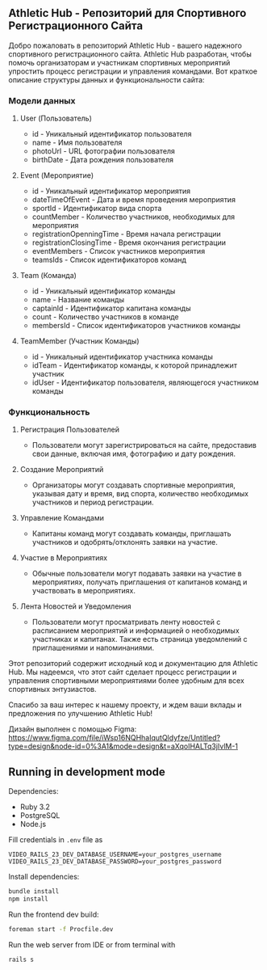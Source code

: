 ## Athletic Hub - Репозиторий для Спортивного Регистрационного Сайта

Добро пожаловать в репозиторий Athletic Hub - вашего надежного спортивного регистрационного сайта. Athletic Hub разработан, чтобы помочь организаторам и участникам спортивных мероприятий упростить процесс регистрации и управления командами. Вот краткое описание структуры данных и функциональности сайта:

### Модели данных

1. User (Пользователь)
   - id - Уникальный идентификатор пользователя
   - name - Имя пользователя
   - photoUrl - URL фотографии пользователя
   - birthDate - Дата рождения пользователя

2. Event (Мероприятие)
   - id - Уникальный идентификатор мероприятия
   - dateTimeOfEvent - Дата и время проведения мероприятия
   - sportId - Идентификатор вида спорта
   - countMember - Количество участников, необходимых для мероприятия
   - registrationOpenningTime - Время начала регистрации
   - registrationClosingTime - Время окончания регистрации
   - eventMembers - Список участников мероприятия
   - teamsIds - Список идентификаторов команд

3. Team (Команда)
   - id - Уникальный идентификатор команды
   - name - Название команды
   - captainId - Идентификатор капитана команды
   - count - Количество участников в команде
   - membersId - Список идентификаторов участников команды

4. TeamMember (Участник Команды)
   - id - Уникальный идентификатор участника команды
   - idTeam - Идентификатор команды, к которой принадлежит участник
   - idUser - Идентификатор пользователя, являющегося участником команды

### Функциональность

1. Регистрация Пользователей
   - Пользователи могут зарегистрироваться на сайте, предоставив свои данные, включая имя, фотографию и дату рождения.

2. Создание Мероприятий
   - Организаторы могут создавать спортивные мероприятия, указывая дату и время, вид спорта, количество необходимых участников и период регистрации.

3. Управление Командами
   - Капитаны команд могут создавать команды, приглашать участников и одобрять/отклонять заявки на участие.

4. Участие в Мероприятиях
   - Обычные пользователи могут подавать заявки на участие в мероприятиях, получать приглашения от капитанов команд и участвовать в мероприятиях.

5. Лента Новостей и Уведомления
   - Пользователи могут просматривать ленту новостей с расписанием мероприятий и информацией о необходимых участниках и капитанах. Также есть страница уведомлений с приглашениями и напоминаниями.

Этот репозиторий содержит исходный код и документацию для Athletic Hub. Мы надеемся, что этот сайт сделает процесс регистрации и управления спортивными мероприятиями более удобным для всех спортивных энтузиастов.

Спасибо за ваш интерес к нашему проекту, и ждем ваши вклады и предложения по улучшению Athletic Hub!

Дизайн выполнен с помощью Figma: https://www.figma.com/file/iWsp16NQHhaIqutQldyfze/Untitled?type=design&node-id=0%3A1&mode=design&t=aXqoIHALTq3jIvlM-1

## Running in development mode

Dependencies:
- Ruby 3.2
- PostgreSQL
- Node.js

Fill credentials in `.env` file as
```
VIDEO_RAILS_23_DEV_DATABASE_USERNAME=your_postgres_username
VIDEO_RAILS_23_DEV_DATABASE_PASSWORD=your_postgres_password
```

Install dependencies:
```bash
bundle install
npm install
```
Run the frontend dev build:

```bash
foreman start -f Procfile.dev
```

Run the web server from IDE or from terminal with
```bash
rails s
```

